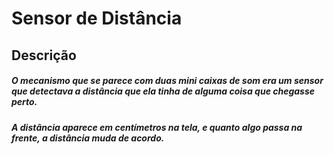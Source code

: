 # Sensor de Distância

## Descrição

##### O mecanismo que se parece com duas mini caixas de som era um sensor que detectava a distância que ela tinha de alguma coisa que chegasse perto.
##### A distância aparece em centímetros na tela, e quanto algo passa na frente, a distância muda de acordo.
